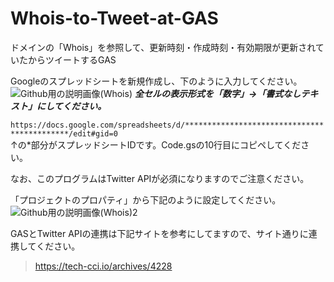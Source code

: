 # Whois-to-Tweet-at-GAS
ドメインの「Whois」を参照して、更新時刻・作成時刻・有効期限が更新されていたからツイートするGAS<br>

Googleのスプレッドシートを新規作成し、下のように入力してください。
![Github用の説明画像(Whois)](https://user-images.githubusercontent.com/74809846/99899194-b96f9880-2cea-11eb-9397-c2f943fdbd6b.png)
***全セルの表示形式を「数字」→「書式なしテキスト」にしてください。***


`https://docs.google.com/spreadsheets/d/********************************************/edit#gid=0`  
↑の*部分がスプレッドシートIDです。Code.gsの10行目にコピペしてください。

なお、このプログラムはTwitter APIが必須になりますのでご注意ください。<br>


「プロジェクトのプロパティ」から下記のように設定してください。
![Github用の説明画像(Whois)2](https://user-images.githubusercontent.com/74809846/99899138-3cdcba00-2cea-11eb-9c72-b52590a02294.png)


GASとTwitter APIの連携は下記サイトを参考にしてますので、サイト通りに連携してください。<br>
>https://tech-cci.io/archives/4228
